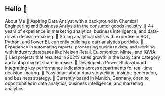 ## Hello 👋

About Me
🔹 Aspiring Data Analyst with a background in Chemical Engineering and Business Analysis in the consumer goods industry.
🔹 4+ years of experience in marketing analytics, business intelligence, and data-driven decision-making.
🔹 Strong analytical skills with expertise in SQL, Python, and Power BI, currently building a data analytics portfolio.
🔹 Experience in automating reports, processing business data, and working with industry databases like Nielsen Retail, Euromonitor, Mintel, and IQVIA.
🔹 Led projects that resulted in 202% sales growth in the baby care category and a 4pp market share increase.
🔹 Developed a Power BI dashboard integrating key performance indicators across departments for real-time decision-making.
🔹 Passionate about data storytelling, insights generation, and business strategy.
🔹 Currently based in Munich, Germany, open to opportunities in data analytics, business intelligence, and marketing analytics.

<!--
**tamiresgt/tamiresgt** is a ✨ _special_ ✨ repository because its `README.md` (this file) appears on your GitHub profile.

Here are some ideas to get you started:

- 🔭 I’m currently working on ...
- 🌱 I’m currently learning ...
- 👯 I’m looking to collaborate on ...
- 🤔 I’m looking for help with ...
- 💬 Ask me about ...
- 📫 How to reach me: ...
- 😄 Pronouns: ...
- ⚡ Fun fact: ...
-->
